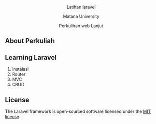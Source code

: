 <p align="center">Latihan laravel</p>
<p align="center"> Matana University</p>
<p align="center">Perkulihan web Lanjut</p>

## About Perkuliah


## Learning Laravel
 1. Instalasi 
 2. Router 
 3. MVC 
 4. CRUD




## License

The Laravel framework is open-sourced software licensed under the [MIT license](https://opensource.org/licenses/MIT).
